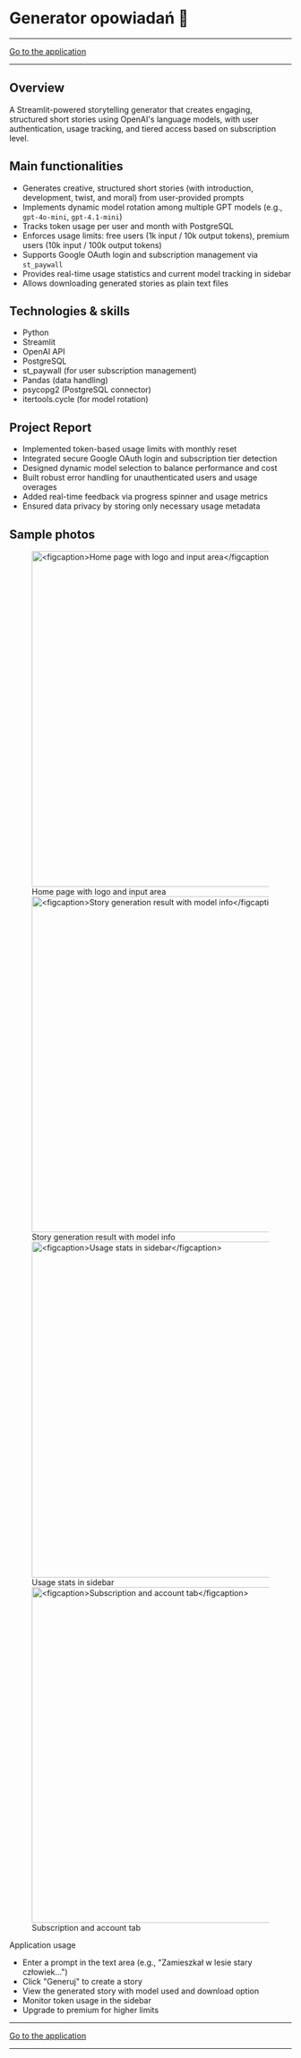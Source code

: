 # Generator opowiadań 📖
---
<a class="md-button md-button--primary" href="https://fairy-tale-generator-ab.streamlit.app/" target="_blank">Go to the application</a>

---
<!-- *Project start: 2025-04-05* -->

## Overview
A Streamlit-powered storytelling generator that creates engaging, structured short stories using OpenAI's language models, with user authentication, usage tracking, and tiered access based on subscription level.

<!-- ## Project architecture
	in Excalidraw -->

## Main functionalities
- Generates creative, structured short stories (with introduction, development, twist, and moral) from user-provided prompts
- Implements dynamic model rotation among multiple GPT models (e.g., `gpt-4o-mini`, `gpt-4.1-mini`)
- Tracks token usage per user and month with PostgreSQL
- Enforces usage limits: free users (1k input / 10k output tokens), premium users (10k input / 100k output tokens)
- Supports Google OAuth login and subscription management via `st_paywall`
- Provides real-time usage statistics and current model tracking in sidebar
- Allows downloading generated stories as plain text files

## Technologies & skills
- Python
- Streamlit
- OpenAI API
- PostgreSQL
- st_paywall (for user subscription management)
- Pandas (data handling)
- psycopg2 (PostgreSQL connector)
- itertools.cycle (for model rotation)

## Project Report
- Implemented token-based usage limits with monthly reset
- Integrated secure Google OAuth login and subscription tier detection
- Designed dynamic model selection to balance performance and cost
- Built robust error handling for unauthenticated users and usage overages
- Added real-time feedback via progress spinner and usage metrics
- Ensured data privacy by storing only necessary usage metadata

## Sample photos

<figure>
    <img src="../images/ftale1.png" alt="<figcaption>Home page with logo and input area</figcaption>" width="600">
<figcaption>Home page with logo and input area</figcaption>
    <img src="../images/ftale2.png" alt="<figcaption>Story generation result with model info</figcaption>" width="600">
<figcaption>Story generation result with model info</figcaption>
    <img src="../images/ftale3.png" alt="<figcaption>Usage stats in sidebar</figcaption>" width="600">
<figcaption>Usage stats in sidebar</figcaption>
    <img src="../images/ftale4.png" alt="<figcaption>Subscription and account tab</figcaption>" width="600">
<figcaption>Subscription and account tab</figcaption>
</figure>

Application usage
- Enter a prompt in the text area (e.g., "Zamieszkał w lesie stary człowiek...")
- Click "Generuj" to create a story
- View the generated story with model used and download option
- Monitor token usage in the sidebar
- Upgrade to premium for higher limits

---

<a class="md-button md-button--primary" href="https://fairy-tale-generator-ab.streamlit.app/" target="_blank">Go to the application</a>

---